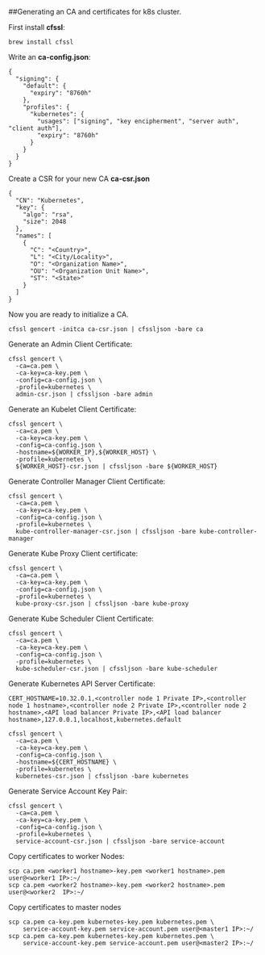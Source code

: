 ##Generating an CA and certificates for k8s cluster.

First install **cfssl**:
```
brew install cfssl
```

Write an **ca-config.json**:
```
{
  "signing": {
    "default": {
      "expiry": "8760h"
    },
    "profiles": {
      "kubernetes": {
        "usages": ["signing", "key encipherment", "server auth", "client auth"],
        "expiry": "8760h"
      }
    }
  }
}
```

Create a CSR for your new CA **ca-csr.json**
```
{
  "CN": "Kubernetes",
  "key": {
    "algo": "rsa",
    "size": 2048
  },
  "names": [
    {
      "C": "<Country>",
      "L": "<City/Locality>",
      "O": "<Organization Name>",
      "OU": "<Organization Unit Name>",
      "ST": "<State>"
    }
  ]
}
```

Now you are ready to initialize a CA.
```
cfssl gencert -initca ca-csr.json | cfssljson -bare ca
```

Generate an Admin Client Certificate:
```
cfssl gencert \
  -ca=ca.pem \
  -ca-key=ca-key.pem \
  -config=ca-config.json \
  -profile=kubernetes \
  admin-csr.json | cfssljson -bare admin
```

Generate an Kubelet Client Certificate:
```
cfssl gencert \
  -ca=ca.pem \
  -ca-key=ca-key.pem \
  -config=ca-config.json \
  -hostname=${WORKER_IP},${WORKER_HOST} \
  -profile=kubernetes \
  ${WORKER_HOST}-csr.json | cfssljson -bare ${WORKER_HOST}
```

Generate Controller Manager Client Certificate:
```
cfssl gencert \
  -ca=ca.pem \
  -ca-key=ca-key.pem \
  -config=ca-config.json \
  -profile=kubernetes \
  kube-controller-manager-csr.json | cfssljson -bare kube-controller-manager
```

Generate Kube Proxy Client certificate:
```
cfssl gencert \
  -ca=ca.pem \
  -ca-key=ca-key.pem \
  -config=ca-config.json \
  -profile=kubernetes \
  kube-proxy-csr.json | cfssljson -bare kube-proxy
```

Generate Kube Scheduler Client Certificate:
```
cfssl gencert \
  -ca=ca.pem \
  -ca-key=ca-key.pem \
  -config=ca-config.json \
  -profile=kubernetes \
  kube-scheduler-csr.json | cfssljson -bare kube-scheduler
```

Generate Kubernetes API Server Certificate:
```
CERT_HOSTNAME=10.32.0.1,<controller node 1 Private IP>,<controller node 1 hostname>,<controller node 2 Private IP>,<controller node 2 hostname>,<API load balancer Private IP>,<API load balancer hostname>,127.0.0.1,localhost,kubernetes.default

cfssl gencert \
  -ca=ca.pem \
  -ca-key=ca-key.pem \
  -config=ca-config.json \
  -hostname=${CERT_HOSTNAME} \
  -profile=kubernetes \
  kubernetes-csr.json | cfssljson -bare kubernetes
```

Generate Service Account Key Pair:
```
cfssl gencert \
  -ca=ca.pem \
  -ca-key=ca-key.pem \
  -config=ca-config.json \
  -profile=kubernetes \
  service-account-csr.json | cfssljson -bare service-account
```

Copy certificates to worker Nodes:
```
scp ca.pem <worker1 hostname>-key.pem <worker1 hostname>.pem user@<worker1 IP>:~/
scp ca.pem <worker2 hostname>-key.pem <worker2 hostname>.pem user@<worker2  IP>:~/
```

Copy certificates to master nodes
```
scp ca.pem ca-key.pem kubernetes-key.pem kubernetes.pem \
    service-account-key.pem service-account.pem user@<master1 IP>:~/
scp ca.pem ca-key.pem kubernetes-key.pem kubernetes.pem \
    service-account-key.pem service-account.pem user@<master2 IP>:~/
```